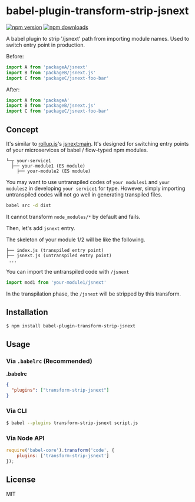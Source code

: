# babel-plugin-transform-strip-jsnext

[![npm version](https://img.shields.io/npm/v/babel-plugin-transform-strip-jsnext.svg)](https://www.npmjs.org/package/babel-plugin-transform-strip-jsnext)
[![npm downloads](https://img.shields.io/npm/dm/babel-plugin-transform-strip-jsnext.svg)](https://www.npmjs.org/package/babel-plugin-transform-strip-jsnext)

A babel plugin to strip '/jsnext' path from importing module names.
Used to switch entry point in production.

Before:

```js
import A from 'packageA/jsnext'
import B from 'packageB/jsnext.js'
import C from 'packageC/jsnext-foo-bar'
```

After:

```js
import A from 'packageA'
import B from 'packageB/jsnext.js'
import C from 'packageC/jsnext-foo-bar'
```

## Concept
It's similar to [rollup.js](http://rollupjs.org/)'s [jsnext:main](https://github.com/rollup/rollup/wiki/jsnext:main).
It's designed for switching entry points of your microservices of babel / flow-typed npm modules.

```text
└─┬ your-service1
  ├── your-module1 (ES module)
    ├── your-module2 (ES module)
```
You may want to use untranspiled codes of `your modules1` and `your modules2` in developing `your service1` for type.
However, simply importing untranspiled codes will not go well in generating transpiled files.

```sh
babel src -d dist
```
It cannot transform `node_modules/*` by default and fails.

Then, let's add `jsnext` entry.


The skeleton of your module 1/2 will be like the following.
```text
├── index.js (transpiled entry point)
├── jsnext.js (untranspiled entry point)
 ...
```

You can import the untranspiled code with `/jsnext`
```js
import mod1 from 'your-module1/jsnext'
```

In the transpilation phase, the `/jsnext` will be stripped by this transform.



## Installation

```sh
$ npm install babel-plugin-transform-strip-jsnext
```

## Usage

### Via `.babelrc` (Recommended)

**.babelrc**

```json
{
  "plugins": ["transform-strip-jsnext"]
}
```

### Via CLI

```sh
$ babel --plugins transform-strip-jsnext script.js
```

### Via Node API

```js
require('babel-core').transform('code', {
    plugins: ['transform-strip-jsnext']
});
```

## License

MIT
